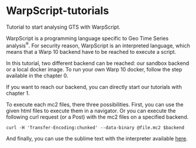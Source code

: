 # WarpScript-tutorials
Tutorial to start analysing GTS with WarpScript.

WarpScript is a programming language specific to Geo Time Series analysis<sup>®</sup>. For security reason, WarpScript is an interpreted language, which means that a Warp 10 backend have to be reached to execute a script.

In this tutorial, two different backend can be reached: our sandbox backend or a local docker image. To run your own Warp 10 docker, follow the step available in the chapter 0.

If you want to reach our backend, you can directly start our tutorials with chapter 1.

To execute each mc2 files, there three possibilities. First, you can use the given html files to execute them in a navigator.
Or you can execute the following curl request (or a Post) with the mc2 files on a specified backend.

```
curl -H 'Transfer-Encoding:chunked' --data-binary @file.mc2 $backend
```

And finally, you can use the sublime text with the interpreter available [here](https://github.com/cityzendata/sublime-warpscript).